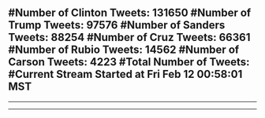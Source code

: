 #Number of Clinton Tweets: 131650
#Number of Trump Tweets: 97576
#Number of Sanders Tweets: 88254
#Number of Cruz Tweets: 66361
#Number of Rubio Tweets: 14562
#Number of Carson Tweets: 4223
#Total Number of Tweets:  
#Current Stream Started at Fri Feb 12 00:58:01 MST
---
---
---
